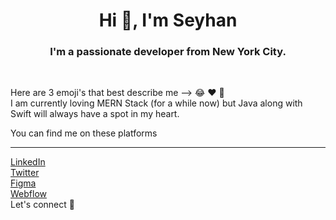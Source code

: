 <h1 align="center">Hi 👋, I'm Seyhan</h1>
<h3 align="center">I'm a passionate developer from New York City.</h3>
<br>

<p>Here are 3 emoji's that best describe me --> 😂 ♥️ 🤙
  <br>I am currently loving MERN Stack (for a while now) but Java along with Swift will always have a spot in my heart.</p>

<p>
You can find me on these platforms <br>
  <hr>
  <a href="http://linkedin.com/in/seyhancileli/">LinkedIn</a>
  <br><a href="https://twitter.com/seycileli">Twitter<a>
  <br><a href="https://www.figma.com/@seycileli">Figma<a>
  <br><a href="https://webflow.com/sey">Webflow<a>
  <br>Let's connect 🤙
</p>
